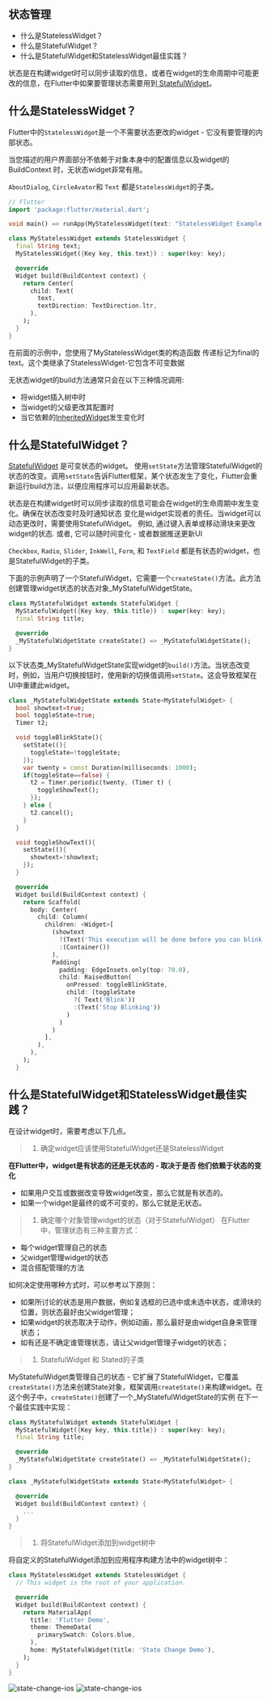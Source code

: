 ## 状态管理

- 什么是StatelessWidget？
- 什么是StatefulWidget？
- 什么是StatefulWidget和StatelessWidget最佳实践？

状态是在构建widget时可以同步读取的信息，或者在widget的生命周期中可能更改的信息，在Flutter中如果要管理状态需要用到[ StatefulWidget](https://docs.flutter.io/flutter/widgets/StatefulWidget-class.html)。

## 什么是StatelessWidget？

Flutter中的`StatelessWidget`是一个不需要状态更改的widget - 它没有要管理的内部状态。

当您描述的用户界面部分不依赖于对象本身中的配置信息以及widget的BuildContext 时，无状态widget非常有用。

`AboutDialog`, `CircleAvator`和 `Text` 都是`StatelessWidget`的子类。

```dart
// Flutter
import 'package:flutter/material.dart';

void main() => runApp(MyStatelessWidget(text: "StatelessWidget Example to show immutable data"));

class MyStatelessWidget extends StatelessWidget {
  final String text;
  MyStatelessWidget({Key key, this.text}) : super(key: key);

  @override
  Widget build(BuildContext context) {
    return Center(
      child: Text(
        text,
        textDirection: TextDirection.ltr,
      ),
    );
  }
}
```

在前面的示例中，您使用了MyStatelessWidget类的构造函数 传递标记为final的text。这个类继承了StatelessWidget-它包含不可变数据

无状态widget的build方法通常只会在以下三种情况调用:

- 将widget插入树中时
- 当widget的父级更改其配置时
- 当它依赖的[InheritedWidget](https://docs.flutter.io/flutter/widgets/InheritedWidget-class.html)发生变化时

## 什么是StatefulWidget？

[StatefulWidget](https://docs.flutter.io/flutter/widgets/StatefulWidget-class.html) 是可变状态的widget。 使用`setState`方法管理StatefulWidget的状态的改变。调用`setState`告诉Flutter框架，某个状态发生了变化，Flutter会重新运行build方法，以便应用程序可以应用最新状态。

状态是在构建widget时可以同步读取的信息可能会在widget的生命周期中发生变化。确保在状态改变时及时通知状态 变化是widget实现者的责任。当widget可以动态更改时，需要使用StatefulWidget。 例如, 通过键入表单或移动滑块来更改widget的状态. 或者, 它可以随时间变化 - 或者数据推送更新UI

`Checkbox`, `Radio`, `Slider`, `InkWell`, `Form`, 和 `TextField` 都是有状态的widget，也是StatefulWidget的子类。

下面的示例声明了一个StatefulWidget，它需要一个`createState()`方法。此方法创建管理widget状态的状态对象_MyStatefulWidgetState。

```dart
class MyStatefulWidget extends StatefulWidget {
  MyStatefulWidget({Key key, this.title}) : super(key: key);
  final String title;

  @override
  _MyStatefulWidgetState createState() => _MyStatefulWidgetState();
}
```

以下状态类_MyStatefulWidgetState实现widget的`build()`方法。当状态改变时，例如，当用户切换按钮时，使用新的切换值调用`setState`。这会导致框架在UI中重建此widget。

```dart
class _MyStatefulWidgetState extends State<MyStatefulWidget> {
  bool showtext=true;
  bool toggleState=true;
  Timer t2;

  void toggleBlinkState(){
    setState((){
      toggleState=!toggleState;
    });
    var twenty = const Duration(milliseconds: 1000);
    if(toggleState==false) {
      t2 = Timer.periodic(twenty, (Timer t) {
        toggleShowText();
      });
    } else {
      t2.cancel();
    }
  }

  void toggleShowText(){
    setState((){
      showtext=!showtext;
    });
  }

  @override
  Widget build(BuildContext context) {
    return Scaffold(
      body: Center(
        child: Column(
          children: <Widget>[
            (showtext
              ?(Text('This execution will be done before you can blink.'))
              :(Container())
            ),
            Padding(
              padding: EdgeInsets.only(top: 70.0),
              child: RaisedButton(
                onPressed: toggleBlinkState,
                child: (toggleState
                  ?( Text('Blink'))
                  :(Text('Stop Blinking'))
                )
              )
            )
          ],
        ),
      ),
    );
  }
```

## 什么是StatefulWidget和StatelessWidget最佳实践？

在设计widget时，需要考虑以下几点。

> 1. 确定widget应该使用StatefulWidget还是StatelessWidget

**在Flutter中，widget是有状态的还是无状态的 - 取决于是否 他们依赖于状态的变化**

- 如果用户交互或数据改变导致widget改变，那么它就是有状态的。
- 如果一个widget是最终的或不可变的，那么它就是无状态。

> 1. 确定哪个对象管理widget的状态（对于StatefulWidget）
>    在Flutter中，管理状态有三种主要方式：

- 每个widget管理自己的状态
- 父widget管理widget的状态
- 混合搭配管理的方法

如何决定使用哪种方式时，可以参考以下原则：

- 如果所讨论的状态是用户数据，例如复选框的已选中或未选中状态，或滑块的位置，则状态最好由父widget管理；
- 如果widget的状态取决于动作，例如动画，那么最好是由widget自身来管理状态；
- 如有还是不确定谁管理状态，请让父widget管理子widget的状态；

> 1. StatefulWidget 和 Stated的子类

MyStatefulWidget类管理自己的状态 - 它扩展了StatefulWidget，它覆盖`createState()`方法来创建State对象，框架调用`createState()`来构建widget。在这个例子中，`createState()`创建了一个_MyStatefulWidgetState的实例 在下一个最佳实践中实现：

```dart
class MyStatefulWidget extends StatefulWidget {
  MyStatefulWidget({Key key, this.title}) : super(key: key);
  final String title;

  @override
  _MyStatefulWidgetState createState() => _MyStatefulWidgetState();
}

class _MyStatefulWidgetState extends State<MyStatefulWidget> {

  @override
  Widget build(BuildContext context) {
    ...
  }
}
```

> 1. 将StatefulWidget添加到widget树中

将自定义的StatefulWidget添加到应用程序构建方法中的widget树中：

```dart
class MyStatelessWidget extends StatelessWidget {
  // This widget is the root of your application.

  @override
  Widget build(BuildContext context) {
    return MaterialApp(
      title: 'Flutter Demo',
      theme: ThemeData(
        primarySwatch: Colors.blue,
      ),
      home: MyStatefulWidget(title: 'State Change Demo'),
    );
  }
}
```

![state-change-ios](http://www.devio.org/io/flutter_app/img/blog/state-change-ios.gif)
![state-change-ios](http://www.devio.org/io/flutter_app/img/blog/state-change-android.gif)
